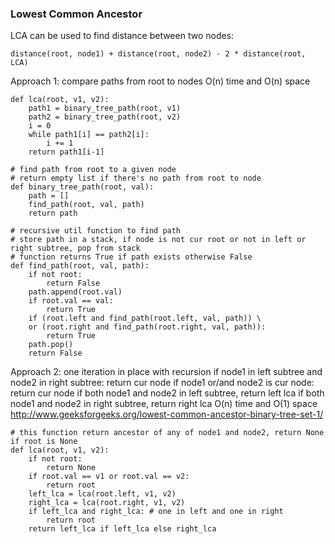 ### Lowest Common Ancestor
    
LCA can be used to find distance between two nodes:
        
    distance(root, node1) + distance(root, node2) - 2 * distance(root, LCA)

Approach 1: compare paths from root to nodes
O(n) time and O(n) space
```
def lca(root, v1, v2):
    path1 = binary_tree_path(root, v1)
    path2 = binary_tree_path(root, v2)
    i = 0
    while path1[i] == path2[i]:
        i += 1
    return path1[i-1]
    
# find path from root to a given node
# return empty list if there's no path from root to node
def binary_tree_path(root, val):
    path = []
    find_path(root, val, path)
    return path
    
# recursive util function to find path
# store path in a stack, if node is not cur root or not in left or right subtree, pop from stack
# function returns True if path exists otherwise False
def find_path(root, val, path):
    if not root:
        return False
    path.append(root.val)
    if root.val == val:
        return True
    if (root.left and find_path(root.left, val, path)) \
    or (root.right and find_path(root.right, val, path)):
        return True
    path.pop()
    return False
```

Approach 2: one iteration in place with recursion
if node1 in left subtree and node2 in right subtree: return cur node
if node1 or/and node2 is cur node: return cur node
if both node1 and node2 in left subtree, return left lca
if both node1 and node2 in right subtree, return right lca
O(n) time and O(1) space
http://www.geeksforgeeks.org/lowest-common-ancestor-binary-tree-set-1/
```
# this function return ancestor of any of node1 and node2, return None if root is None
def lca(root, v1, v2):
    if not root:
        return None
    if root.val == v1 or root.val == v2:
        return root
    left_lca = lca(root.left, v1, v2)
    right_lca = lca(root.right, v1, v2)
    if left_lca and right_lca: # one in left and one in right
        return root
    return left_lca if left_lca else right_lca
```
